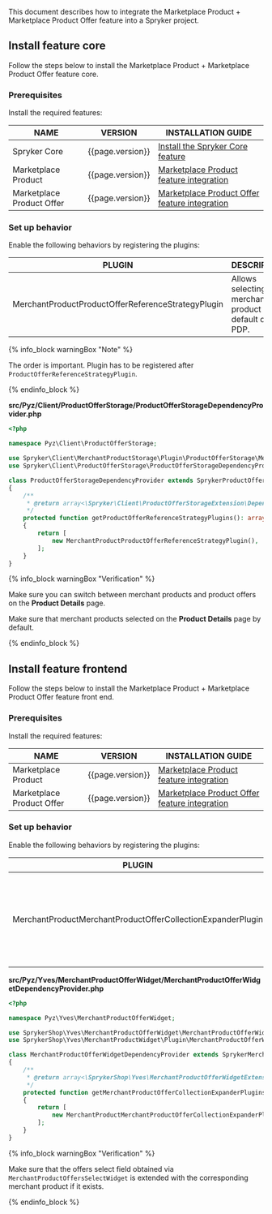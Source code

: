 

This document describes how to integrate the Marketplace Product + Marketplace Product Offer feature into a Spryker project.

## Install feature core

Follow the steps below to install the Marketplace Product + Marketplace Product Offer feature core.

### Prerequisites

Install the required features:

| NAME | VERSION | INSTALLATION GUIDE |
|-|-|-|
| Spryker Core | {{page.version}} | [Install the Spryker Core feature](/docs/pbc/all/miscellaneous/{{page.version}}/install-and-upgrade/install-features/install-the-spryker-core-feature.html)  |
| Marketplace Product | {{page.version}} | [Marketplace Product feature integration](/docs/pbc/all/product-information-management/{{page.version}}/marketplace/install-and-upgrade/install-features/install-the-marketplace-product-feature.html)  |
| Marketplace Product Offer | {{page.version}} | [Marketplace Product Offer feature integration](/docs/pbc/all/offer-management/{{page.version}}/marketplace/install-and-upgrade/install-features/install-the-marketplace-product-offer-feature.html)   |

### Set up behavior

Enable the following behaviors by registering the plugins:

| PLUGIN | DESCRIPTION | PREREQUISITES | NAMESPACE |
|-|-|-|-|
| MerchantProductProductOfferReferenceStrategyPlugin | Allows selecting a merchant product by default on PDP. |  | Spryker\Client\MerchantProductStorage\Plugin\ProductOfferStorage |

{% info_block warningBox "Note" %}

The order is important. Plugin has to be registered after `ProductOfferReferenceStrategyPlugin`.

{% endinfo_block %}

**src/Pyz/Client/ProductOfferStorage/ProductOfferStorageDependencyProvider.php**

```php
<?php

namespace Pyz\Client\ProductOfferStorage;

use Spryker\Client\MerchantProductStorage\Plugin\ProductOfferStorage\MerchantProductProductOfferReferenceStrategyPlugin;
use Spryker\Client\ProductOfferStorage\ProductOfferStorageDependencyProvider as SprykerProductOfferStorageDependencyProvider;

class ProductOfferStorageDependencyProvider extends SprykerProductOfferStorageDependencyProvider
{
    /**
     * @return array<\Spryker\Client\ProductOfferStorageExtension\Dependency\Plugin\ProductOfferReferenceStrategyPluginInterface>
     */
    protected function getProductOfferReferenceStrategyPlugins(): array
    {
        return [
            new MerchantProductProductOfferReferenceStrategyPlugin(),
        ];
    }
}

```

{% info_block warningBox "Verification" %}

Make sure you can switch between merchant products and product offers on the **Product Details** page.

Make sure that merchant products selected on the **Product Details** page by default.

{% endinfo_block %}

## Install feature frontend

Follow the steps below to install the Marketplace Product + Marketplace Product Offer feature front end.

### Prerequisites

Install the required features:

| NAME | VERSION | INSTALLATION GUIDE |
|-|-|-|
| Marketplace Product | {{page.version}} | [Marketplace Product feature integration](/docs/pbc/all/product-information-management/{{page.version}}/marketplace/install-and-upgrade/install-features/install-the-marketplace-product-feature.html)  |
| Marketplace Product Offer | {{page.version}} | [Marketplace Product Offer feature integration](/docs/pbc/all/offer-management/{{page.version}}/marketplace/install-and-upgrade/install-features/install-the-marketplace-product-offer-feature.html)   |

### Set up behavior

Enable the following behaviors by registering the plugins:

| PLUGIN   | DESCRIPTION  | PREREQUISITES | NAMESPACE  |
|------------------|--------------|---------------|----------------|
| MerchantProductMerchantProductOfferCollectionExpanderPlugin | Finds merchant product by sku and expands form choices with a merchant product's value. |               | SprykerShop\Yves\MerchantProductWidget\Plugin\MerchantProductOfferWidget |

**src/Pyz/Yves/MerchantProductOfferWidget/MerchantProductOfferWidgetDependencyProvider.php**
```php
<?php

namespace Pyz\Yves\MerchantProductOfferWidget;

use SprykerShop\Yves\MerchantProductOfferWidget\MerchantProductOfferWidgetDependencyProvider as SprykerMerchantProductOfferWidgetDependencyProvider;
use SprykerShop\Yves\MerchantProductWidget\Plugin\MerchantProductOfferWidget\MerchantProductMerchantProductOfferCollectionExpanderPlugin;

class MerchantProductOfferWidgetDependencyProvider extends SprykerMerchantProductOfferWidgetDependencyProvider
{
    /**
     * @return array<\SprykerShop\Yves\MerchantProductOfferWidgetExtension\Dependency\Plugin\MerchantProductOfferCollectionExpanderPluginInterface>
     */
    protected function getMerchantProductOfferCollectionExpanderPlugins(): array
    {
        return [
            new MerchantProductMerchantProductOfferCollectionExpanderPlugin(),
        ];
    }
}
```

{% info_block warningBox "Verification" %}

Make sure that the offers select field obtained via `MerchantProductOffersSelectWidget` is extended with the corresponding merchant product if it exists.

{% endinfo_block %}
